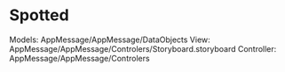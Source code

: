 Spotted
=============

Models: AppMessage/AppMessage/DataObjects
View: AppMessage/AppMessage/Controlers/Storyboard.storyboard
Controller: AppMessage/AppMessage/Controlers
